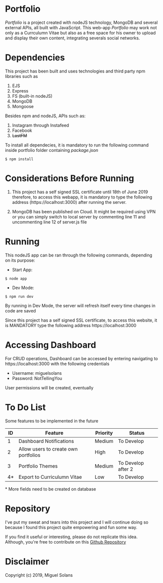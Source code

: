 # 	Portfolio

*Portfolio* is a project created with nodeJS technology, MongoDB and several external APIs, all built with JavaScript.
This web-app *Portfolio* may work not only as a Currculumn Vitae but also as a free space for his owner to upload and 
display their own content, integrating severals social networks.

#   Dependencies

This project has been built and uses technologies and third party npm libraries such as
1. EJS
1. Express
1. FS (built-in nodeJS)
1. MongoDB
1. Mongoose  

Besides npm and nodeJS, APIs such as:
1. Instagram through Instafeed
1. Facebook
1. ~~LastFM~~

To install all dependecies, it is mandatory to run the following command inside portfolio folder containing *package.json*

```
$ npm install 
```

#   Considerations Before Running
1. This project has a self signed SSL certificate until 18th of June 2019 therefore, to access this webapp,
it is mandatory to type the following address (https://localhost:3000) after running the server.

1. MongoDB has been published on Cloud. It might be required using VPN or you can simply switch to local server
by commenting line 11 and uncommenting line 12 of server.js file



#   Running
This nodeJS app can be ran through the following commands, depending on its purpose:
* Start App:  
```   
$ node app
```   
* Dev Mode:  
```
$ npm run dev
```

By running in Dev Mode, the server will refresh itself every time changes in code are saved  

Since this project has a self signed SSL certificate, to access this website, 
it is MANDATORY type the following address https://localhost:3000

#   Accessing Dashboard
For CRUD operations, Dashboard can be accessed by entering navigating to https://localhost:3000 with the following credentials
* Username: miguelsolans
* Password: NotTellingYou  
  
User permissions will be created, eventually

#   To Do List
Some features to be implemented in the future  
  
| ID | Feature                              | Priority       | Status             |
| -- | ------------------------------------ | -------------- | ------------------ |
| 1  | Dashboard Notifications              | Medium         | To Develop         |
| 2  | Allow users to create own portfolios | High           | To Develop         |
| 3  | Portfolio Themes                     | Medium         | To Develop after 2 |
| 4* | Export to Curriculumn Vitae          | Low            | To Develop         |
  
  \* More fields need to be created on database  
 
#   Repository

I've put my sweat and tears into this project and I will continue doing so 
because I found this project quite empowering and fun some way.  

If you find it useful or interesting, please do not replicate this idea. 
Although, you're free to contribute on this [Github Repository](https://github.com/miguelsolans/personal-portfolio)  
    
#   Disclaimer
Copyright (c) 2019, Miguel Solans  
